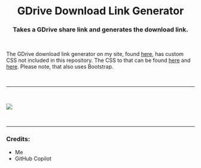 <h1 align="center">GDrive Download Link Generator</h1>
<h3 align="center">Takes a GDrive share link and generates the download link.</h3>

<br>

<p align="left">The GDrive download link generator on my site, found <a href="https://mingsutilities.com/web-tools/gdrive-dl-link-generator/">here</a>, has custom CSS not included in this repository. The CSS to that can be found <a href="https://cdn.mingsutilities.com/utilities/web-tools/gddllg/main.css">here</a> and <a href="https://cdn.mingsutilities.com/utilities/css/main.css">here</a>. Please note, that also uses Bootstrap.</p>

&nbsp;
___
&nbsp;

<img align="center" src="https://cdn.mingsutilities.com/utilities/web-tools/gddllg/imgs/cover.png">

&nbsp;
___
<h3 align="left">Credits:</h3>
<ul>
  <li>Me</li>
  <li>GitHub Copilot</li>
</ul>
